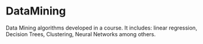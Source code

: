 # DataMining
Data Mining algorithms developed in a course. 
It includes: linear regression, Decision Trees, Clustering, Neural Networks among others.
